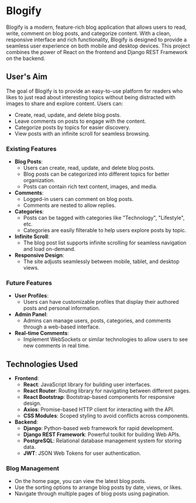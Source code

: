 # Blogify

Blogify is a modern, feature-rich blog application that allows users to read, write, comment on blog posts, and categorize content. With a clean, responsive interface and rich functionality, Blogify is designed to provide a seamless user experience on both mobile and desktop devices. This project combines the power of React on the frontend and Django REST Framework on the backend. 

## User's Aim

The goal of Blogify is to provide an easy-to-use platform for readers who likes to just read about interesting topics without being distracted with images to share and explore content. Users can:

- Create, read, update, and delete blog posts.
- Leave comments on posts to engage with the content.
- Categorize posts by topics for easier discovery.
- View posts with an infinite scroll for seamless browsing.

### Existing Features

- **Blog Posts**: 
  - Users can create, read, update, and delete blog posts.
  - Blog posts can be categorized into different topics for better organization.
  - Posts can contain rich text content, images, and media.
- **Comments**: 
  - Logged-in users can comment on blog posts.
  - Comments are nested to allow replies.
- **Categories**:
  - Posts can be tagged with categories like "Technology", "Lifestyle", etc.
  - Categories are easily filterable to help users explore posts by topic.
- **Infinite Scroll**: 
  - The blog post list supports infinite scrolling for seamless navigation and load on-demand.
- **Responsive Design**: 
  - The site adjusts seamlessly between mobile, tablet, and desktop views.


### Future Features 
- **User Profiles**:
  - Users can have customizable profiles that display their authored posts and personal information.
- **Admin Panel**:
  - Admins can manage users, posts, categories, and comments through a web-based interface.
- **Real-time Comments**:
  - Implement WebSockets or similar technologies to allow users to see new comments in real time.

## Technologies Used

- **Frontend**:
  - **React**: JavaScript library for building user interfaces.
  - **React Router**: Routing library for navigating between different pages.
  - **React Bootstrap**: Bootstrap-based components for responsive design.
  - **Axios**: Promise-based HTTP client for interacting with the API.
  - **CSS Modules**: Scoped styling to avoid conflicts across components.
- **Backend**:
  - **Django**: Python-based web framework for rapid development.
  - **Django REST Framework**: Powerful toolkit for building Web APIs.
  - **PostgreSQL**: Relational database management system for storing data.
  - **JWT**: JSON Web Tokens for user authentication.

### Blog Management

- On the home page, you can view the latest blog posts.
- Use the sorting options to arrange blog posts by date, views, or likes.
- Navigate through multiple pages of blog posts using pagination.